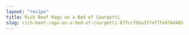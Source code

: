 ```yaml
---
layout: "recipe"
title: Rich Beef Ragu on a Bed of Courgetti
slug: rich-beef-ragu-on-a-bed-of-courgetti-67fccf9ba3ffaf7fe874d485
---
```

